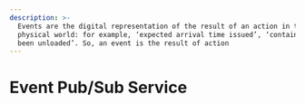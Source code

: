 ```yaml
---
description: >-
  Events are the digital representation of the result of an action in the
  physical world: for example, ‘expected arrival time issued’, ‘container has
  been unloaded’. So, an event is the result of action
---
```


# Event Pub/Sub Service

